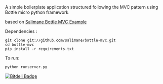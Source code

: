 A simple boilerplate application structured following the MVC pattern using Bottle micro python framework.

based on [Salimane Bottle MVC Example](https://github.com/salimane/bottle-mvc)

Dependencies :

    git clone git://github.com/salimane/bottle-mvc.git
    cd bottle-mvc
    pip install -r requirements.txt

To run:

    python runserver.py


[![Bitdeli Badge](https://d2weczhvl823v0.cloudfront.net/salimane/bottle-mvc/trend.png)](https://bitdeli.com/free "Bitdeli Badge")

